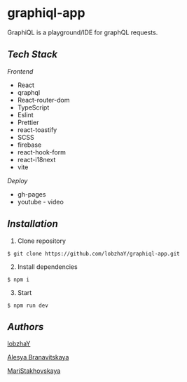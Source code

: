 # graphiql-app
GraphiQL is a playground/IDE for graphQL requests.

***Tech Stack***
----------------------------

_Frontend_
- React
- qraphql
- React-router-dom
- TypeScript
- Eslint
- Prettier
- react-toastify
- SCSS
- firebase
- react-hook-form
- react-i18next
- vite

_Deploy_
- gh-pages 
- youtube - video

***Installation***
--------------------------
1. Clone repository
```
$ git clone https://github.com/lobzhaY/graphiql-app.git
```
2. Install dependencies
```
$ npm i
```
3. Start
```
$ npm run dev
```

***Authors***
-------------------------
[lobzhaY](https://github.com/lobzhaY) 

[Alesya Branavitskaya](https://github.com/Alese4ka)

[MariStakhovskaya](https://github.com/MariStakhovskaya) 
